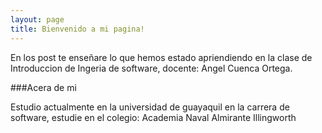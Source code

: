```yaml
---
layout: page
title: Bienvenido a mi pagina!
---
```


<hp>En los post te enseñare lo que hemos estado apriendiendo en la clase de Introduccion de Ingeria de software, docente: Angel Cuenca Ortega.<hp>
                                                                                                                                                  
###Acera de mi

  <hp>Estudio actualmente en la universidad de guayaquil en la carrera de software, estudie en el colegio: Academia Naval Almirante Illingworth<hp>

